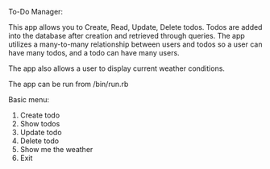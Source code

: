 To-Do Manager:

This app allows you to Create, Read, Update, Delete todos.
Todos are added into the database after creation and retrieved through queries.
The app utilizes a many-to-many relationship between users and todos so a user can have many todos, and a todo can have many users.

The app also allows a user to display current weather conditions.

The app can be run from /bin/run.rb

Basic menu:

1. Create todo
2. Show todos
3. Update todo
4. Delete todo
5. Show me the weather
6. Exit

